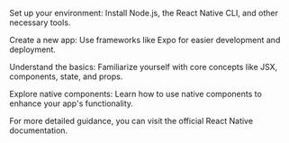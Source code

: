 Set up your environment: Install Node.js, the React Native CLI, and other necessary tools. 

Create a new app: Use frameworks like Expo for easier development and deployment. 

Understand the basics: Familiarize yourself with core concepts like JSX, components, state, and props. 

Explore native components: Learn how to use native components to enhance your app's functionality. 


For more detailed guidance, you can visit the official React Native documentation.
